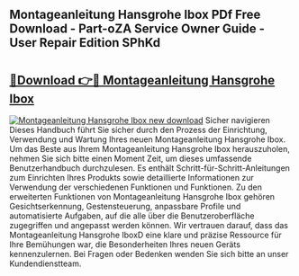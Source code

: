 ## Montageanleitung Hansgrohe Ibox PDf Free Download - Part-oZA Service Owner Guide - User Repair Edition SPhKd

# <h2><a href="http://df6n64.blite.top/?on=Montageanleitung+Hansgrohe+Ibox">🔗Download 👉🔴 Montageanleitung Hansgrohe Ibox</a></h2>

[![Montageanleitung Hansgrohe Ibox new download](https://i.imgur.com/lujVjoI.png)](http://df6n64.blite.top/?on=Montageanleitung+Hansgrohe+Ibox)
Sicher navigieren Dieses Handbuch führt Sie sicher durch den Prozess der Einrichtung, Verwendung und Wartung Ihres neuen Montageanleitung Hansgrohe Ibox. Um das Beste aus Ihrem Montageanleitung Hansgrohe Ibox herauszuholen, nehmen Sie sich bitte einen Moment Zeit, um dieses umfassende Benutzerhandbuch durchzulesen. Es enthält Schritt-für-Schritt-Anleitungen zum Einrichten Ihres Produkts sowie detaillierte Informationen zur Verwendung der verschiedenen Funktionen und Funktionen. Zu den erweiterten Funktionen von Montageanleitung Hansgrohe Ibox gehören Gesichtserkennung, Gestensteuerung, anpassbare Profile und automatisierte Aufgaben, auf die alle über die Benutzeroberfläche zugegriffen und angepasst werden können. Wir vertrauen darauf, dass das Montageanleitung Hansgrohe IboxD eine klare und präzise Ressource für Ihre Bemühungen war, die Besonderheiten Ihres neuen Geräts kennenzulernen. Bei Fragen oder Bedenken wenden Sie sich bitte an unser Kundendienstteam.
